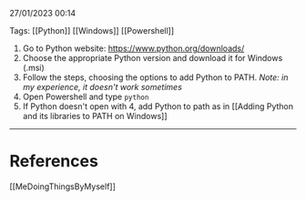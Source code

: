 27/01/2023 00:14

Tags: [[Python]] [[Windows]] [[Powershell]]

1. Go to Python website: https://www.python.org/downloads/
2. Choose the appropriate Python version and download it for Windows (.msi)
3. Follow the steps, choosing the options to add Python to PATH. *Note: in my experience, it doesn't work sometimes* 
4. Open Powershell and type `python`
5. If Python doesn't open with 4, add Python to path as in [[Adding Python and its libraries to PATH on Windows]]

---
# References

[[MeDoingThingsByMyself]]
